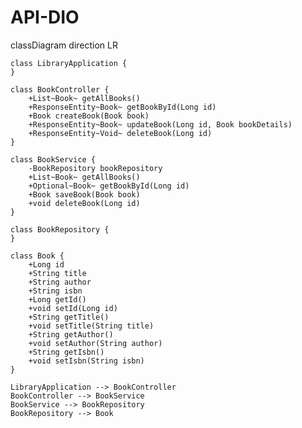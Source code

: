 # API-DIO

classDiagram
    direction LR

    class LibraryApplication {
    }

    class BookController {
        +List~Book~ getAllBooks()
        +ResponseEntity~Book~ getBookById(Long id)
        +Book createBook(Book book)
        +ResponseEntity~Book~ updateBook(Long id, Book bookDetails)
        +ResponseEntity~Void~ deleteBook(Long id)
    }

    class BookService {
        -BookRepository bookRepository
        +List~Book~ getAllBooks()
        +Optional~Book~ getBookById(Long id)
        +Book saveBook(Book book)
        +void deleteBook(Long id)
    }

    class BookRepository {
    }

    class Book {
        +Long id
        +String title
        +String author
        +String isbn
        +Long getId()
        +void setId(Long id)
        +String getTitle()
        +void setTitle(String title)
        +String getAuthor()
        +void setAuthor(String author)
        +String getIsbn()
        +void setIsbn(String isbn)
    }

    LibraryApplication --> BookController
    BookController --> BookService
    BookService --> BookRepository
    BookRepository --> Book
